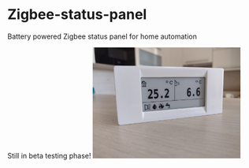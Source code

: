 # Zigbee-status-panel
Battery powered Zigbee status panel for home automation

Still in beta testing phase!
<img src="https://github.com/pedroke/Zigbee-status-panel/blob/main/images/status_panel.jpg" width="300px">
